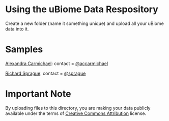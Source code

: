 # Using the uBiome Data Respository

Create a new folder (name it something unique) and upload all your uBiome data into it.

# Samples

[Alexandra Carmichael](https://github.com/ubiome-opensource/microbiome-data/tree/master/carmichael):  contact = [@accarmichael](http://twitter.com/accarmichael)

[Richard Sprague](./sprague):  contact = [@sprague](http://twitter.com/sprague)

# Important Note

By uploading files to this directory, you are making your data publicly available under the terms of [Creative Commons Attribution](https://creativecommons.org/licenses/by/4.0/legalcode) license.
